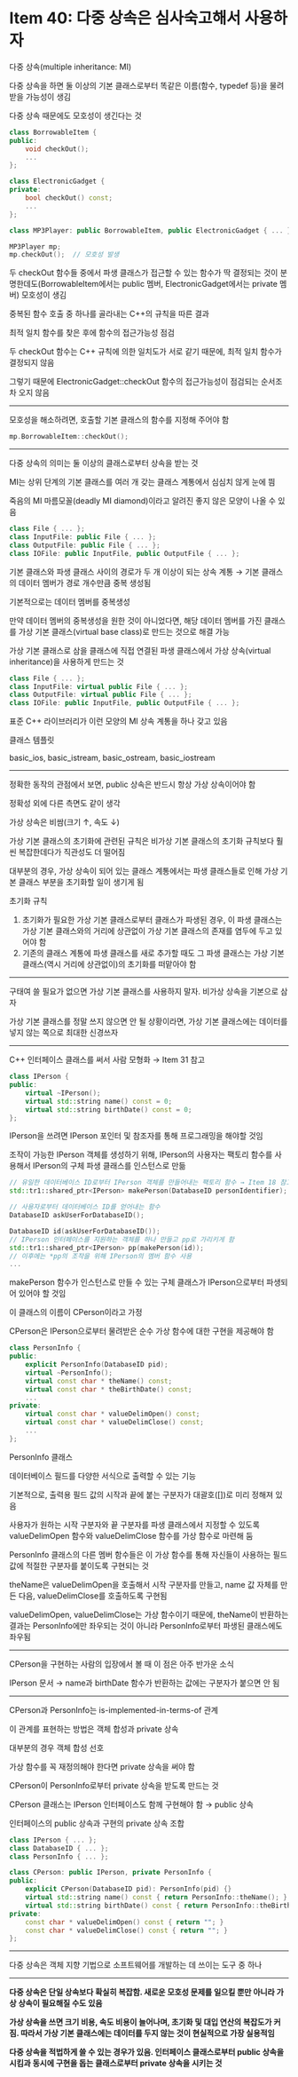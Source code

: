 # Item 40: 다중 상속은 심사숙고해서 사용하자

다중 상속(multiple inheritance: MI)

다중 상속을 하면 둘 이상의 기본 클래스로부터 똑같은 이름(함수, typedef 등)을 물려받을 가능성이 생김

다중 상속 때문에도 모호성이 생긴다는 것

```c++
class BorrowableItem {
public:
    void checkOut();
    ...
};

class ElectronicGadget {
private:
    bool checkOut() const;
    ...
};

class MP3Player: public BorrowableItem, public ElectronicGadget { ... };

MP3Player mp;
mp.checkOut();  // 모호성 발생
```

두 checkOut 함수들 중에서 파생 클래스가 접근할 수 있는 함수가 딱 결정되는 것이 분명한데도(BorrowableItem에서는 public 멤버, ElectronicGadget에서는 private 멤버) 모호성이 생김

중복된 함수 호출 중 하나를 골라내는 C++의 규칙을 따른 결과

최적 일치 함수를 찾은 후에 함수의 접근가능성 점검

두 checkOut 함수는 C++ 규칙에 의한 일치도가 서로 같기 때문에, 최적 일치 함수가 결정되지 않음

그렇기 때문에 ElectronicGadget::checkOut 함수의 접근가능성이 점검되는 순서조차 오지 않음

---

모호성을 해소하려면, 호출할 기본 클래스의 함수를 지정해 주어야 함

```c++
mp.BorrowableItem::checkOut();
```

---

다중 상속의 의미는 둘 이상의 클래스로부터 상속을 받는 것

MI는 상위 단계의 기본 클래스를 여러 개 갖는 클래스 계통에서 심심치 않게 눈에 띔

죽음의 MI 마름모꼴(deadly MI diamond)이라고 알려진 좋지 않은 모양이 나올 수 있음

```c++
class File { ... };
class InputFile: public File { ... };
class OutputFile: public File { ... };
class IOFile: public InputFile, public OutputFile { ... };
```

기본 클래스와 파생 클래스 사이의 경로가 두 개 이상이 되는 상속 계통 → 기본 클래스의 데이터 멤버가 경로 개수만큼 중복 생성됨

기본적으로는 데이터 멤버를 중복생성

만약 데이터 멤버의 중복생성을 원한 것이 아니었다면, 해당 데이터 멤버를 가진 클래스를 가상 기본 클래스(virtual base class)로 만드는 것으로 해결 가능

가상 기본 클래스로 삼을 클래스에 직접 연결된 파생 클래스에서 가상 상속(virtual inheritance)을 사용하게 만드는 것

```c++
class File { ... };
class InputFile: virtual public File { ... };
class OutputFile: virtual public File { ... };
class IOFile: public InputFile, public OutputFile { ... };
```

표준 C++ 라이브러리가 이런 모양의 MI 상속 계통을 하나 갖고 있음

클래스 템플릿

basic_ios, basic_istream, basic_ostream, basic_iostream

---

정확한 동작의 관점에서 보면, public 상속은 반드시 항상 가상 상속이어야 함

정확성 외에 다른 측면도 같이 생각

가상 상속은 비쌈(크기 ↑, 속도 ↓)

가상 기본 클래스의 초기화에 관련된 규칙은 비가상 기본 클래스의 초기화 규칙보다 훨씬 복잡한데다가 직관성도 더 떨어짐

대부분의 경우, 가상 상속이 되어 있는 클래스 계통에서는 파생 클래스들로 인해 가상 기본 클래스 부분을 초기화할 일이 생기게 됨

초기화 규칙

1. 초기화가 필요한 가상 기본 클래스로부터 클래스가 파생된 경우, 이 파생 클래스는 가상 기본 클래스와의 거리에 상관없이 가상 기본 클래스의 존재를 염두에 두고 있어야 함
2. 기존의 클래스 계통에 파생 클래스를 새로 추가할 때도 그 파생 클래스는 가상 기본 클래스(역시 거리에 상관없이)의 초기화를 떠맡아야 함

---

구태여 쓸 필요가 없으면 가상 기본 클래스를 사용하지 말자. 비가상 상속을 기본으로 삼자

가상 기본 클래스를 정말 쓰지 않으면 안 될 상황이라면, 가상 기본 클래스에는 데이터를 넣지 않는 쪽으로 최대한 신경쓰자

---

C++ 인터페이스 클래스를 써서 사람 모형화 → Item 31 참고

```c++
class IPerson {
public:
    virtual ~IPerson();
    virtual std::string name() const = 0;
    virtual std::string birthDate() const = 0;
};
```

IPerson을 쓰려면 IPerson 포인터 및 참조자를 통해 프로그래밍을 해야할 것임

조작이 가능한 IPerson 객체를 생성하기 위해, IPerson의 사용자는 팩토리 함수를 사용해서 IPerson의 구체 파생 클래스를 인스턴스로 만듦

```c++
// 유일한 데이터베이스 ID로부터 IPerson 객체를 만들어내는 팩토리 함수 → Item 18 참고
std::tr1::shared_ptr<IPerson> makePerson(DatabaseID personIdentifier);

// 사용자로부터 데이터베이스 ID를 얻어내는 함수
DatabaseID askUserForDatabaseID();

DatabaseID id(askUserForDatabaseID());
// IPerson 인터페이스를 지원하는 객체를 하나 만들고 pp로 가리키게 함
std::tr1::shared_ptr<IPerson> pp(makePerson(id));
// 이후에는 *pp의 조작을 위해 IPerson의 멤버 함수 사용
...
```

makePerson 함수가 인스턴스로 만들 수 있는 구체 클래스가 IPerson으로부터 파생되어 있어야 할 것임

이 클래스의 이름이 CPerson이라고 가정

CPerson은 IPerson으로부터 물려받은 순수 가상 함수에 대한 구현을 제공해야 함

```c++
class PersonInfo {
public:
    explicit PersonInfo(DatabaseID pid);
    virtual ~PersonInfo();
    virtual const char * theName() const;
    virtual const char * theBirthDate() const;
    ...
private:
    virtual const char * valueDelimOpen() const;
    virtual const char * valueDelimClose() const;
    ...
};
```

PersonInfo 클래스

데이터베이스 필드를 다양한 서식으로 출력할 수 있는 기능

기본적으로, 출력용 필드 값의 시작과 끝에 붙는 구분자가 대괄호([])로 미리 정해져 있음

사용자가 원하는 시작 구분자와 끝 구분자를 파생 클래스에서 지정할 수 있도록 valueDelimOpen 함수와 valueDelimClose 함수를 가상 함수로 마련해 둠

PersonInfo 클래스의 다른 멤버 함수들은 이 가상 함수를 통해 자신들이 사용하는 필드 값에 적절한 구분자를 붙이도록 구현되는 것

theName은 valueDelimOpen을 호출해서 시작 구분자를 만들고, name 값 자체를 만든 다음, valueDelimClose를 호출하도록 구현됨

valueDelimOpen, valueDelimClose는 가상 함수이기 때문에, theName이 반환하는 결과는 PersonInfo에만 좌우되는 것이 아니라 PersonInfo로부터 파생된 클래스에도 좌우됨

---

CPerson을 구현하는 사람의 입장에서 볼 때 이 점은 아주 반가운 소식

IPerson 문서 → name과 birthDate 함수가 반환하는 값에는 구분자가 붙으면 안 됨

---

CPerson과 PersonInfo는 is-implemented-in-terms-of 관계

이 관계를 표현하는 방법은 객체 합성과 private 상속

대부분의 경우 객체 합성 선호

가상 함수를 꼭 재정의해야 한다면 private 상속을 써야 함

CPerson이 PersonInfo로부터 private 상속을 받도록 만드는 것

CPerson 클래스는 IPerson 인터페이스도 함께 구현해야 함 → public 상속

인터페이스의 public 상속과 구현의 private 상속 조합

```c++
class IPerson { ... };
class DatabaseID { ... };
class PersonInfo { ... };

class CPerson: public IPerson, private PersonInfo {
public:
    explicit CPerson(DatabaseID pid): PersonInfo(pid) {}
    virtual std::string name() const { return PersonInfo::theName(); }
    virtual std::string birthDate() const { return PersonInfo::theBirthDate(); }
private:
    const char * valueDelimOpen() const { return ""; }
    const char * valueDelimClose() const { return ""; }
};
```

---

다중 상속은 객체 지향 기법으로 소프트웨어를 개발하는 데 쓰이는 도구 중 하나

---

**다중 상속은 단일 상속보다 확실히 복잡함. 새로운 모호성 문제를 일으킬 뿐만 아니라 가상 상속이 필요해질 수도 있음**

**가상 상속을 쓰면 크기 비용, 속도 비용이 늘어나며, 초기화 및 대입 연산의 복잡도가 커짐. 따라서 가상 기본 클래스에는 데이터를 두지 않는 것이 현실적으로 가장 실용적임**

**다중 상속을 적법하게 쓸 수 있는 경우가 있음. 인터페이스 클래스로부터 public 상속을 시킴과 동시에 구현을 돕는 클래스로부터 private 상속을 시키는 것**

